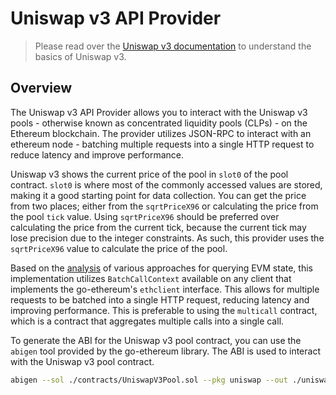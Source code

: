 # Uniswap v3 API Provider

> Please read over the [Uniswap v3 documentation](https://blog.uniswap.org/uniswap-v3-math-primer) to understand the basics of Uniswap v3.

## Overview

The Uniswap v3 API Provider allows you to interact with the Uniswap v3 pools - otherwise known as concentrated liquidity pools (CLPs) - on the Ethereum blockchain. The provider utilizes JSON-RPC to interact with an ethereum node - batching multiple requests into a single HTTP request to reduce latency and improve performance.

Uniswap v3 shows the current price of the pool in `slot0` of the pool contract. `slot0` is where most of the commonly accessed values are stored, making it a good starting point for data collection. You can get the price from two places; either from the `sqrtPriceX96` or calculating the price from the pool `tick` value. Using `sqrtPriceX96` should be preferred over calculating the price from the current tick, because the current tick may lose precision due to the integer constraints. As such, this provider uses the `sqrtPriceX96` value to calculate the price of the pool.

Based on the [analysis](https://docs.chainstack.com/docs/http-batch-request-vs-multicall-contract#performance-comparison) of various approaches for querying EVM state, this implementation utilizes `BatchCallContext` available on any client that implements the go-ethereum's `ethclient` interface. This allows for multiple requests to be batched into a single HTTP request, reducing latency and improving performance. This is preferable to using the `multicall` contract, which is a contract that aggregates multiple calls into a single call.

To generate the ABI for the Uniswap v3 pool contract, you can use the `abigen` tool provided by the go-ethereum library. The ABI is used to interact with the Uniswap v3 pool contract.

```bash
abigen --sol ./contracts/UniswapV3Pool.sol --pkg uniswap --out ./uniswap_v3_pool.go
```
